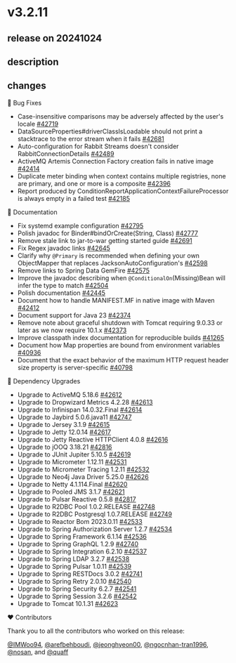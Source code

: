 # v3.2.11

## release on 20241024
## description
## changes
🐞 Bug Fixes

* Case-insensitive comparisons may be adversely affected by the user's locale <a href="https://github.com/spring-projects/spring-boot/issues/42719" data-hovercard-type="issue" data-hovercard-url="/spring-projects/spring-boot/issues/42719/hovercard">#42719</a>
* DataSourceProperties#driverClassIsLoadable should not print a stacktrace to the error stream when it fails <a href="https://github.com/spring-projects/spring-boot/issues/42681" data-hovercard-type="issue" data-hovercard-url="/spring-projects/spring-boot/issues/42681/hovercard">#42681</a>
* Auto-configuration for Rabbit Streams doesn't consider RabbitConnectionDetails <a href="https://github.com/spring-projects/spring-boot/issues/42489" data-hovercard-type="issue" data-hovercard-url="/spring-projects/spring-boot/issues/42489/hovercard">#42489</a>
* ActiveMQ Artemis Connection Factory creation fails in native image <a href="https://github.com/spring-projects/spring-boot/issues/42414" data-hovercard-type="issue" data-hovercard-url="/spring-projects/spring-boot/issues/42414/hovercard">#42414</a>
* Duplicate meter binding when context contains multiple registries, none are primary, and one or more is a composite <a href="https://github.com/spring-projects/spring-boot/issues/42396" data-hovercard-type="issue" data-hovercard-url="/spring-projects/spring-boot/issues/42396/hovercard">#42396</a>
* Report produced by ConditionReportApplicationContextFailureProcessor is always empty in a failed test <a href="https://github.com/spring-projects/spring-boot/issues/42185" data-hovercard-type="issue" data-hovercard-url="/spring-projects/spring-boot/issues/42185/hovercard">#42185</a>

📔 Documentation

* Fix systemd example configuration <a href="https://github.com/spring-projects/spring-boot/issues/42795" data-hovercard-type="issue" data-hovercard-url="/spring-projects/spring-boot/issues/42795/hovercard">#42795</a>
* Polish javadoc for Binder#bindOrCreate(String, Class) <a href="https://github.com/spring-projects/spring-boot/pull/42777" data-hovercard-type="pull_request" data-hovercard-url="/spring-projects/spring-boot/pull/42777/hovercard">#42777</a>
* Remove stale link to jar-to-war getting started guide <a href="https://github.com/spring-projects/spring-boot/pull/42691" data-hovercard-type="pull_request" data-hovercard-url="/spring-projects/spring-boot/pull/42691/hovercard">#42691</a>
* Fix Regex javadoc links <a href="https://github.com/spring-projects/spring-boot/pull/42645" data-hovercard-type="pull_request" data-hovercard-url="/spring-projects/spring-boot/pull/42645/hovercard">#42645</a>
* Clarify why <code>@Primary</code> is recommended when defining your own ObjectMapper that replaces JacksonAutoConfiguration's <a href="https://github.com/spring-projects/spring-boot/issues/42598" data-hovercard-type="issue" data-hovercard-url="/spring-projects/spring-boot/issues/42598/hovercard">#42598</a>
* Remove links to Spring Data GemFire <a href="https://github.com/spring-projects/spring-boot/issues/42575" data-hovercard-type="issue" data-hovercard-url="/spring-projects/spring-boot/issues/42575/hovercard">#42575</a>
* Improve the javadoc describing when <code>@ConditionalOn</code>(Missing)Bean will infer the type to match <a href="https://github.com/spring-projects/spring-boot/issues/42504" data-hovercard-type="issue" data-hovercard-url="/spring-projects/spring-boot/issues/42504/hovercard">#42504</a>
* Polish documentation <a href="https://github.com/spring-projects/spring-boot/pull/42445" data-hovercard-type="pull_request" data-hovercard-url="/spring-projects/spring-boot/pull/42445/hovercard">#42445</a>
* Document how to handle MANIFEST.MF in native image with Maven <a href="https://github.com/spring-projects/spring-boot/issues/42412" data-hovercard-type="issue" data-hovercard-url="/spring-projects/spring-boot/issues/42412/hovercard">#42412</a>
* Document support for Java 23 <a href="https://github.com/spring-projects/spring-boot/issues/42374" data-hovercard-type="issue" data-hovercard-url="/spring-projects/spring-boot/issues/42374/hovercard">#42374</a>
* Remove note about graceful shutdown with Tomcat requiring 9.0.33 or later as we now require 10.1.x <a href="https://github.com/spring-projects/spring-boot/issues/42373" data-hovercard-type="issue" data-hovercard-url="/spring-projects/spring-boot/issues/42373/hovercard">#42373</a>
* Improve classpath index documentation for reproducible builds <a href="https://github.com/spring-projects/spring-boot/issues/41265" data-hovercard-type="issue" data-hovercard-url="/spring-projects/spring-boot/issues/41265/hovercard">#41265</a>
* Document how Map properties are bound from environment variables <a href="https://github.com/spring-projects/spring-boot/issues/40936" data-hovercard-type="issue" data-hovercard-url="/spring-projects/spring-boot/issues/40936/hovercard">#40936</a>
* Document that the exact behavior of the maximum HTTP request header size property is server-specific <a href="https://github.com/spring-projects/spring-boot/issues/40798" data-hovercard-type="issue" data-hovercard-url="/spring-projects/spring-boot/issues/40798/hovercard">#40798</a>

🔨 Dependency Upgrades

* Upgrade to ActiveMQ 5.18.6 <a href="https://github.com/spring-projects/spring-boot/issues/42612" data-hovercard-type="issue" data-hovercard-url="/spring-projects/spring-boot/issues/42612/hovercard">#42612</a>
* Upgrade to Dropwizard Metrics 4.2.28 <a href="https://github.com/spring-projects/spring-boot/issues/42613" data-hovercard-type="issue" data-hovercard-url="/spring-projects/spring-boot/issues/42613/hovercard">#42613</a>
* Upgrade to Infinispan 14.0.32.Final <a href="https://github.com/spring-projects/spring-boot/issues/42614" data-hovercard-type="issue" data-hovercard-url="/spring-projects/spring-boot/issues/42614/hovercard">#42614</a>
* Upgrade to Jaybird 5.0.6.java11 <a href="https://github.com/spring-projects/spring-boot/issues/42747" data-hovercard-type="issue" data-hovercard-url="/spring-projects/spring-boot/issues/42747/hovercard">#42747</a>
* Upgrade to Jersey 3.1.9 <a href="https://github.com/spring-projects/spring-boot/issues/42615" data-hovercard-type="issue" data-hovercard-url="/spring-projects/spring-boot/issues/42615/hovercard">#42615</a>
* Upgrade to Jetty 12.0.14 <a href="https://github.com/spring-projects/spring-boot/issues/42617" data-hovercard-type="issue" data-hovercard-url="/spring-projects/spring-boot/issues/42617/hovercard">#42617</a>
* Upgrade to Jetty Reactive HTTPClient 4.0.8 <a href="https://github.com/spring-projects/spring-boot/issues/42616" data-hovercard-type="issue" data-hovercard-url="/spring-projects/spring-boot/issues/42616/hovercard">#42616</a>
* Upgrade to jOOQ 3.18.21 <a href="https://github.com/spring-projects/spring-boot/issues/42816" data-hovercard-type="issue" data-hovercard-url="/spring-projects/spring-boot/issues/42816/hovercard">#42816</a>
* Upgrade to JUnit Jupiter 5.10.5 <a href="https://github.com/spring-projects/spring-boot/issues/42619" data-hovercard-type="issue" data-hovercard-url="/spring-projects/spring-boot/issues/42619/hovercard">#42619</a>
* Upgrade to Micrometer 1.12.11 <a href="https://github.com/spring-projects/spring-boot/issues/42531" data-hovercard-type="issue" data-hovercard-url="/spring-projects/spring-boot/issues/42531/hovercard">#42531</a>
* Upgrade to Micrometer Tracing 1.2.11 <a href="https://github.com/spring-projects/spring-boot/issues/42532" data-hovercard-type="issue" data-hovercard-url="/spring-projects/spring-boot/issues/42532/hovercard">#42532</a>
* Upgrade to Neo4j Java Driver 5.25.0 <a href="https://github.com/spring-projects/spring-boot/issues/42626" data-hovercard-type="issue" data-hovercard-url="/spring-projects/spring-boot/issues/42626/hovercard">#42626</a>
* Upgrade to Netty 4.1.114.Final <a href="https://github.com/spring-projects/spring-boot/issues/42620" data-hovercard-type="issue" data-hovercard-url="/spring-projects/spring-boot/issues/42620/hovercard">#42620</a>
* Upgrade to Pooled JMS 3.1.7 <a href="https://github.com/spring-projects/spring-boot/issues/42621" data-hovercard-type="issue" data-hovercard-url="/spring-projects/spring-boot/issues/42621/hovercard">#42621</a>
* Upgrade to Pulsar Reactive 0.5.8 <a href="https://github.com/spring-projects/spring-boot/issues/42817" data-hovercard-type="issue" data-hovercard-url="/spring-projects/spring-boot/issues/42817/hovercard">#42817</a>
* Upgrade to R2DBC Pool 1.0.2.RELEASE <a href="https://github.com/spring-projects/spring-boot/issues/42748" data-hovercard-type="issue" data-hovercard-url="/spring-projects/spring-boot/issues/42748/hovercard">#42748</a>
* Upgrade to R2DBC Postgresql 1.0.7.RELEASE <a href="https://github.com/spring-projects/spring-boot/issues/42749" data-hovercard-type="issue" data-hovercard-url="/spring-projects/spring-boot/issues/42749/hovercard">#42749</a>
* Upgrade to Reactor Bom 2023.0.11 <a href="https://github.com/spring-projects/spring-boot/issues/42533" data-hovercard-type="issue" data-hovercard-url="/spring-projects/spring-boot/issues/42533/hovercard">#42533</a>
* Upgrade to Spring Authorization Server 1.2.7 <a href="https://github.com/spring-projects/spring-boot/issues/42534" data-hovercard-type="issue" data-hovercard-url="/spring-projects/spring-boot/issues/42534/hovercard">#42534</a>
* Upgrade to Spring Framework 6.1.14 <a href="https://github.com/spring-projects/spring-boot/issues/42536" data-hovercard-type="issue" data-hovercard-url="/spring-projects/spring-boot/issues/42536/hovercard">#42536</a>
* Upgrade to Spring GraphQL 1.2.9 <a href="https://github.com/spring-projects/spring-boot/issues/42740" data-hovercard-type="issue" data-hovercard-url="/spring-projects/spring-boot/issues/42740/hovercard">#42740</a>
* Upgrade to Spring Integration 6.2.10 <a href="https://github.com/spring-projects/spring-boot/issues/42537" data-hovercard-type="issue" data-hovercard-url="/spring-projects/spring-boot/issues/42537/hovercard">#42537</a>
* Upgrade to Spring LDAP 3.2.7 <a href="https://github.com/spring-projects/spring-boot/issues/42538" data-hovercard-type="issue" data-hovercard-url="/spring-projects/spring-boot/issues/42538/hovercard">#42538</a>
* Upgrade to Spring Pulsar 1.0.11 <a href="https://github.com/spring-projects/spring-boot/issues/42539" data-hovercard-type="issue" data-hovercard-url="/spring-projects/spring-boot/issues/42539/hovercard">#42539</a>
* Upgrade to Spring RESTDocs 3.0.2 <a href="https://github.com/spring-projects/spring-boot/issues/42741" data-hovercard-type="issue" data-hovercard-url="/spring-projects/spring-boot/issues/42741/hovercard">#42741</a>
* Upgrade to Spring Retry 2.0.10 <a href="https://github.com/spring-projects/spring-boot/issues/42540" data-hovercard-type="issue" data-hovercard-url="/spring-projects/spring-boot/issues/42540/hovercard">#42540</a>
* Upgrade to Spring Security 6.2.7 <a href="https://github.com/spring-projects/spring-boot/issues/42541" data-hovercard-type="issue" data-hovercard-url="/spring-projects/spring-boot/issues/42541/hovercard">#42541</a>
* Upgrade to Spring Session 3.2.6 <a href="https://github.com/spring-projects/spring-boot/issues/42542" data-hovercard-type="issue" data-hovercard-url="/spring-projects/spring-boot/issues/42542/hovercard">#42542</a>
* Upgrade to Tomcat 10.1.31 <a href="https://github.com/spring-projects/spring-boot/issues/42623" data-hovercard-type="issue" data-hovercard-url="/spring-projects/spring-boot/issues/42623/hovercard">#42623</a>

❤️ Contributors

Thank you to all the contributors who worked on this release:

<a class="user-mention notranslate" data-hovercard-type="user" data-hovercard-url="/users/IMWoo94/hovercard" data-octo-click="hovercard-link-click" data-octo-dimensions="link_type:self" href="https://github.com/IMWoo94">@IMWoo94</a>, <a class="user-mention notranslate" data-hovercard-type="user" data-hovercard-url="/users/arefbehboudi/hovercard" data-octo-click="hovercard-link-click" data-octo-dimensions="link_type:self" href="https://github.com/arefbehboudi">@arefbehboudi</a>, <a class="user-mention notranslate" data-hovercard-type="user" data-hovercard-url="/users/jeonghyeon00/hovercard" data-octo-click="hovercard-link-click" data-octo-dimensions="link_type:self" href="https://github.com/jeonghyeon00">@jeonghyeon00</a>, <a class="user-mention notranslate" data-hovercard-type="user" data-hovercard-url="/users/ngocnhan-tran1996/hovercard" data-octo-click="hovercard-link-click" data-octo-dimensions="link_type:self" href="https://github.com/ngocnhan-tran1996">@ngocnhan-tran1996</a>, <a class="user-mention notranslate" data-hovercard-type="user" data-hovercard-url="/users/nosan/hovercard" data-octo-click="hovercard-link-click" data-octo-dimensions="link_type:self" href="https://github.com/nosan">@nosan</a>, and <a class="user-mention notranslate" data-hovercard-type="user" data-hovercard-url="/users/quaff/hovercard" data-octo-click="hovercard-link-click" data-octo-dimensions="link_type:self" href="https://github.com/quaff">@quaff</a>

